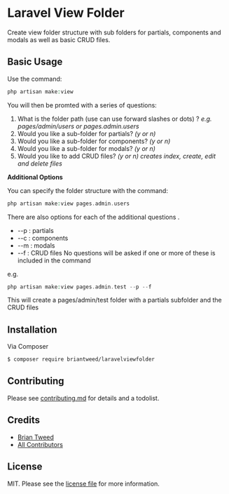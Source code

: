 # Laravel View Folder

Create view folder structure with sub folders for partials, components and modals as well as basic CRUD files.



## Basic Usage

Use the command: 
``` php
php artisan make:view
```

You will then be promted with a series of questions:
1. What is the folder path (use can use forward slashes or dots) ? *e.g. pages/admin/users or pages.admin.users*
2. Would you like a sub-folder for partials? *(y or n)*
3. Would you like a sub-folder for components? *(y or n)*
4. Would you like a sub-folder for modals? *(y or n)*
5. Would you like to add CRUD files? *(y or n) creates index, create, edit and delete files*


**Additional Options**

You can specify the folder structure with the command: 
``` php
php artisan make:view pages.admin.users
```
There are also options for each of the additional questions . 
* --p : partials 
* --c : components
* --m : modals
* --f : CRUD files
No questions will be asked if one or more of these is included in the command

e.g.
``` php
php artisan make:view pages.admin.test --p --f
```

This will create a pages/admin/test folder with a partials subfolder and the CRUD files



## Installation

Via Composer

``` bash
$ composer require briantweed/laravelviewfolder
```



## Contributing

Please see [contributing.md](contributing.md) for details and a todolist.




## Credits

- [Brian Tweed][link-author]
- [All Contributors][link-contributors]




## License

MIT. Please see the [license file](license.md) for more information.

[ico-version]: https://img.shields.io/packagist/v/briantweed/laravelviewfolder.svg?style=flat-square
[ico-downloads]: https://img.shields.io/packagist/dt/briantweed/laravelviewfolder.svg?style=flat-square
[ico-travis]: https://img.shields.io/travis/briantweed/laravelviewfolder/master.svg?style=flat-square
[ico-styleci]: https://styleci.io/repos/12345678/shield

[link-packagist]: https://packagist.org/packages/briantweed/laravelviewfolder
[link-downloads]: https://packagist.org/packages/briantweed/laravelviewfolder
[link-travis]: https://travis-ci.org/briantweed/laravelviewfolder
[link-styleci]: https://styleci.io/repos/12345678
[link-author]: https://github.com/briantweed
[link-contributors]: ../../contributors]
